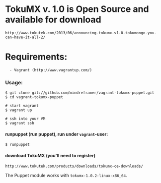 # TokuMX v. 1.0 is Open Source and available for download

    http://www.tokutek.com/2013/06/announcing-tokumx-v1-0-tokumongo-you-can-have-it-all-2/



# Requirements:

      - Vagrant (http://www.vagrantup.com/)

### Usage:

    $ git clone git://github.com/mindreframer/vagrant-tokumx-puppet.git
    $ cd vagrant-tokumx-puppet

    # start vagrant
    $ vagrant up

    # ssh into your VM
    $ vagrant ssh


#### runpuppet (run  puppet), run under `vagrant`-user:
    $ runpuppet


#### download TokuMX (you'll need to register)

    http://www.tokutek.com/products/downloads/tokumx-ce-downloads/

  The Puppet module  works with `tokumx-1.0.2-linux-x86_64`.
